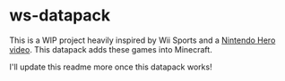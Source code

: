 # ws-datapack

This is a WIP project heavily inspired by Wii Sports and a [Nintendo Hero video](https://www.youtube.com/watch?v=GlZJ-ao-9G0). This datapack adds these games into Minecraft.

I'll update this readme more once this datapack works!
